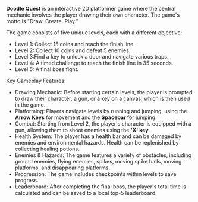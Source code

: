 **Doodle Quest** is an interactive 2D platformer game where the central mechanic involves the player drawing their own character. The game's motto is "Draw. Create. Play."

The game consists of five unique levels, each with a different objective:
* Level 1: Collect 15 coins and reach the finish line.
* Level 2: Collect 10 coins and defeat 5 enemies.
* Level 3:Find a key to unlock a door and navigate various traps.
* Level 4: A timed challenge to reach the finish line in 35 seconds.
* Level 5: A final boss fight.

Key Gameplay Features:
* Drawing Mechanic: Before starting certain levels, the player is prompted to draw their character, a gun, or a key on a canvas, which is then used in the game.
* Platforming: Players navigate levels by running and jumping, using the **Arrow Keys** for movement and the **Spacebar** for jumping.
* Combat: Starting from Level 2, the player's character is equipped with a gun, allowing them to shoot enemies using the **'X' key**.
* Health System: The player has a health bar and can be damaged by enemies and environmental hazards. Health can be replenished by collecting healing potions.
* Enemies & Hazards: The game features a variety of obstacles, including ground enemies, flying enemies, spikes, moving spike balls, moving platforms, and disappearing platforms.
* Progression: The game includes checkpoints within levels to save progress.
* Leaderboard: After completing the final boss, the player's total time is calculated and can be saved to a local top-5 leaderboard.
